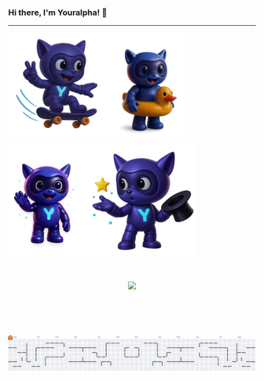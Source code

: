 ### Hi there, I'm Youralpha! 👋

---

<div style=" gap: 10px; align-items: center;">
  <img src="/img/yora4.png" alt="Foto Yora" height="215" /><img src="/img/yora1.png" alt="Foto Yora" height="215"/><img src="/img/yora2.png" alt="Foto Yora" height="235" /><img src="/img/yora5.png" alt="Foto Yora" height="225" />
</div>
</br>
<div>
  </br>
</div>
</br>

<div align="center">
  <img height="300" src="https://i.imgflip.com/5k8afw.png"  />
</div>

###
</br>
</br>
</br>
</br>
<picture>
  <source media="(prefers-color-scheme: dark)" srcset="https://raw.githubusercontent.com/AlphaIsYour/AlphaIsYour/output/pacman-contribution-graph-dark.svg">
  <source media="(prefers-color-scheme: light)" srcset="https://raw.githubusercontent.com/AlphaIsYour/AlphaIsYour/output/pacman-contribution-graph.svg">
  <img alt="pacman contribution graph" src="https://raw.githubusercontent.com/AlphaIsYour/AlphaIsYour/output/pacman-contribution-graph.svg">
</picture>

###
